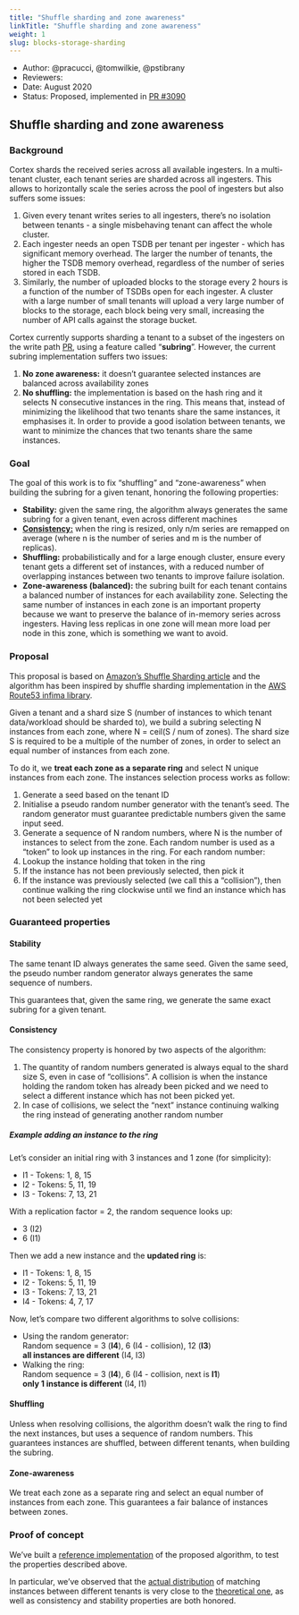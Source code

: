 ```yaml
---
title: "Shuffle sharding and zone awareness"
linkTitle: "Shuffle sharding and zone awareness"
weight: 1
slug: blocks-storage-sharding
---
```


- Author: @pracucci, @tomwilkie, @pstibrany
- Reviewers:
- Date: August 2020
- Status: Proposed, implemented in [PR #3090](https://github.com/cortexproject/cortex/pull/3090)

## Shuffle sharding and zone awareness


### Background

Cortex shards the received series across all available ingesters. In a multi-tenant cluster, each tenant series are sharded across all ingesters. This allows to horizontally scale the series across the pool of ingesters but also suffers some issues:

1. Given every tenant writes series to all ingesters, there’s no isolation between tenants - a single misbehaving tenant can affect the whole cluster.
2. Each ingester needs an open TSDB per tenant per ingester - which has significant memory overhead. The larger the number of tenants, the higher the TSDB memory overhead, regardless of the number of series stored in each TSDB.
3. Similarly, the number of uploaded blocks to the storage every 2 hours is a function of the number of TSDBs open for each ingester. A cluster with a large number of small tenants will upload a very large number of blocks to the storage, each block being very small, increasing the number of API calls against the storage bucket.

Cortex currently supports sharding a tenant to a subset of the ingesters on the write path [PR](https://github.com/cortexproject/cortex/pull/1947), using a feature called “**subring**”. However, the current subring implementation suffers two issues:

1. **No zone awareness:** it doesn’t guarantee selected instances are balanced across availability zones
2. **No shuffling:** the implementation is based on the hash ring and it selects N consecutive instances in the ring. This means that, instead of minimizing the likelihood that two tenants share the same instances, it emphasises it. In order to provide a good isolation between tenants, we want to minimize the chances that two tenants share the same instances.

### Goal

The goal of this work is to fix “shuffling” and “zone-awareness” when building the subring for a given tenant, honoring the following properties:

- **Stability:** given the same ring, the algorithm always generates the same subring for a given tenant, even across different machines
- [**Consistency:**](https://en.wikipedia.org/wiki/Consistent_hashing) when the ring is resized, only n/m series are remapped on average (where n is the number of series and m is the number of replicas).
- **Shuffling:** probabilistically and for a large enough cluster, ensure every tenant gets a different set of instances, with a reduced number of overlapping instances between two tenants to improve failure isolation.
- **Zone-awareness (balanced):** the subring built for each tenant contains a balanced number of instances for each availability zone. Selecting the same number of instances in each zone is an important property because we want to preserve the balance of in-memory series across ingesters. Having less replicas in one zone will mean more load per node in this zone, which is something we want to avoid.

### Proposal

This proposal is based on [Amazon’s Shuffle Sharding article](https://aws.amazon.com/builders-library/workload-isolation-using-shuffle-sharding/) and the algorithm has been inspired by shuffle sharding implementation in the [AWS Route53 infima library](https://github.com/awslabs/route53-infima/blob/master/src/main/java/com/amazonaws/services/route53/infima/SimpleSignatureShuffleSharder.java).

Given a tenant and a shard size S (number of instances to which tenant data/workload should be sharded to), we build a subring selecting N instances from each zone, where N = ceil(S / num of zones). The shard size S is required to be a multiple of the number of zones, in order to select an equal number of instances from each zone.

To do it, we **treat each zone as a separate ring** and select N unique instances from each zone. The instances selection process works as follow:

1. Generate a seed based on the tenant ID
2. Initialise a pseudo random number generator with the tenant’s seed. The random generator must guarantee predictable numbers given the same input seed.
3. Generate a sequence of N random numbers, where N is the number of instances to select from the zone. Each random number is used as a “token” to look up instances in the ring. For each random number:
  1. Lookup the instance holding that token in the ring
  2. If the instance has not been previously selected, then pick it
  3. If the instance was previously selected (we call this a “collision”), then continue walking the ring clockwise until we find an instance which has not been selected yet

### Guaranteed properties

#### Stability

The same tenant ID always generates the same seed. Given the same seed, the pseudo number random generator always generates the same sequence of numbers.

This guarantees that, given the same ring, we generate the same exact subring for a given tenant.

#### Consistency

The consistency property is honored by two aspects of the algorithm:

1. The quantity of random numbers generated is always equal to the shard size S, even in case of “collisions”. A collision is when the instance holding the random token has already been picked and we need to select a different instance which has not been picked yet.
2. In case of collisions, we select the “next” instance continuing walking the ring instead of generating another random number

##### Example adding an instance to the ring

Let’s consider an initial ring with 3 instances and 1 zone (for simplicity):

- I1 - Tokens: 1,  8, 15
- I2 - Tokens: 5, 11, 19
- I3 - Tokens: 7, 13, 21

With a replication factor = 2, the random sequence looks up:

- 3 (I2)
- 6 (I1)

Then we add a new instance and the **updated ring** is:

- I1 - Tokens: 1,  8, 15
- I2 - Tokens: 5, 11, 19
- I3 - Tokens: 7, 13, 21
- I4 - Tokens: 4,  7, 17

Now, let’s compare two different algorithms to solve collisions:

- Using the random generator:  
Random sequence = 3 (**I4**), 6 (I4 - collision), 12 (**I3**)  
**all instances are different** (I4, I3)
- Walking the ring:  
Random sequence = 3 (**I4**), 6 (I4 - collision, next is **I1**)  
**only 1 instance is different** (I4, I1)

#### Shuffling

Unless when resolving collisions, the algorithm doesn’t walk the ring to find the next instances, but uses a sequence of random numbers. This guarantees instances are shuffled, between different tenants, when building the subring.

#### Zone-awareness

We treat each zone as a separate ring and select an equal number of instances from each zone. This guarantees a fair balance of instances between zones.

### Proof of concept

We’ve built a [reference implementation](https://github.com/cortexproject/cortex/pull/3090) of the proposed algorithm, to test the properties described above.

In particular, we’ve observed that the [actual distribution](https://github.com/cortexproject/cortex/pull/3090/files#diff-121ffce90aa9932f6b87ffd138e0f36aR281) of matching instances between different tenants is very close to the [theoretical one](https://docs.google.com/spreadsheets/d/1FXbiWTXi6bdERtamH-IfmpgFq1fNL4GP_KX_yJvbRi4/edit), as well as consistency and stability properties are both honored.

